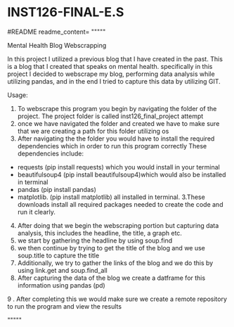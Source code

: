 # INST126-FINAL-E.S
#README
readme_content= """""

Mental Health Blog Webscrapping 

In this project I utilized a previous blog that I have created in the past. This is a blog that I created that speaks on mental health. 
specifically in this project I decided to webscrape my blog, performing data analysis while utilizing pandas, and in the end I tried to capture this data by utilizing GIT. 

Usage:

1. To webscrape this program you begin by navigating the folder of the project. The project folder is called inst126_final_project attempt 
2. once we have navigated the folder and created we have to make sure that we are creating a path for this folder utilizing os
3. After navigating the the folder you would have to install the required dependencies which in order to run this program correctly 
These dependencies include: 
- requests (pip install requests) which you would install in your terminal
- beautifulsoup4 (pip install beautifulsoup4)which would also be installed in terminal 
- pandas (pip install pandas)
-  matplotlib. (pip install matplotlib) all installed in terminal.
3.These downloads install all required packages needed to create the code and run it clearly. 
4. After doing that we begin the webscraping portion but capturing data analysis, this includes the headline, the title, a graph etc.
5. we start by gathering the headline by using soup.find
6. we then continue by trying to get the title of the blog and we use soup.title to capture the title
7. Additionally, we try to gather the links of the blog and we do this by using link.get and soup.find_all
8. After capturing the data of the blog we create a datframe for this information using pandas (pd)

9 . After completing this we would make sure we create a remote repository to run the program and view the results


"""""
